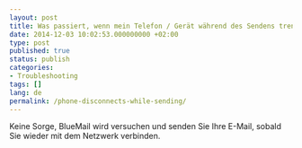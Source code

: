 ```yaml
---
layout: post
title: Was passiert, wenn mein Telefon / Gerät während des Sendens trennt?
date: 2014-12-03 10:02:53.000000000 +02:00
type: post
published: true
status: publish
categories:
- Troubleshooting
tags: []
lang: de
permalink: /phone-disconnects-while-sending/
---
```


Keine Sorge, BlueMail wird versuchen und senden Sie Ihre E-Mail, sobald Sie wieder mit dem Netzwerk verbinden.
